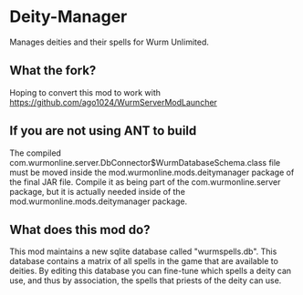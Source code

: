 # Deity-Manager
Manages deities and their spells for Wurm Unlimited.

## What the fork?
Hoping to convert this mod to work with https://github.com/ago1024/WurmServerModLauncher

## If you are not using ANT to build
The compiled com.wurmonline.server.DbConnector$WurmDatabaseSchema.class file must be moved inside the mod.wurmonline.mods.deitymanager package of the final JAR file. Compile it as being part of the com.wurmonline.server package, but it is actually needed inside of the mod.wurmonline.mods.deitymanager package.

## What does this mod do?
This mod maintains a new sqlite database called "wurmspells.db". This database contains a matrix of all spells in the game that are available to deities. By editing this database you can fine-tune which spells a deity can use, and thus by association, the spells that priests of the deity can use.
